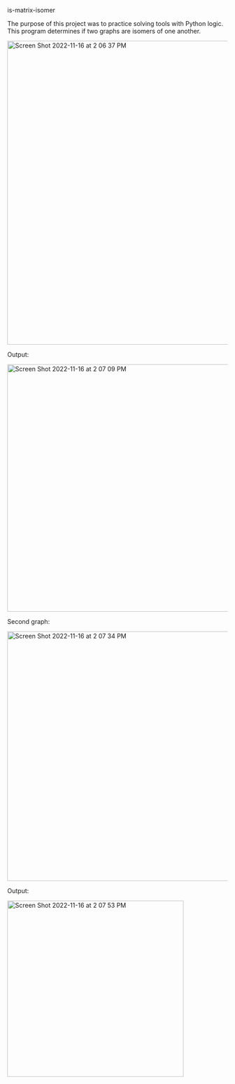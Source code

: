 is-matrix-isomer

The purpose of this project was to practice solving tools with Python logic. This program determines if two graphs are isomers of one another. 

<img width="695" alt="Screen Shot 2022-11-16 at 2 06 37 PM" src="https://user-images.githubusercontent.com/107063397/202283265-086a0d12-11b9-443d-a48e-b565d47429d6.png">

Output:

<img width="566" alt="Screen Shot 2022-11-16 at 2 07 09 PM" src="https://user-images.githubusercontent.com/107063397/202283355-ace86b02-00bc-4b52-8e7a-48784572518d.png">

Second graph:

<img width="571" alt="Screen Shot 2022-11-16 at 2 07 34 PM" src="https://user-images.githubusercontent.com/107063397/202283421-c745b0ad-d758-434b-82d6-8344aee8516c.png">

Output:


<img width="403" alt="Screen Shot 2022-11-16 at 2 07 53 PM" src="https://user-images.githubusercontent.com/107063397/202283476-ac73bf8a-63bd-46f6-aa77-55cffc0760de.png">

